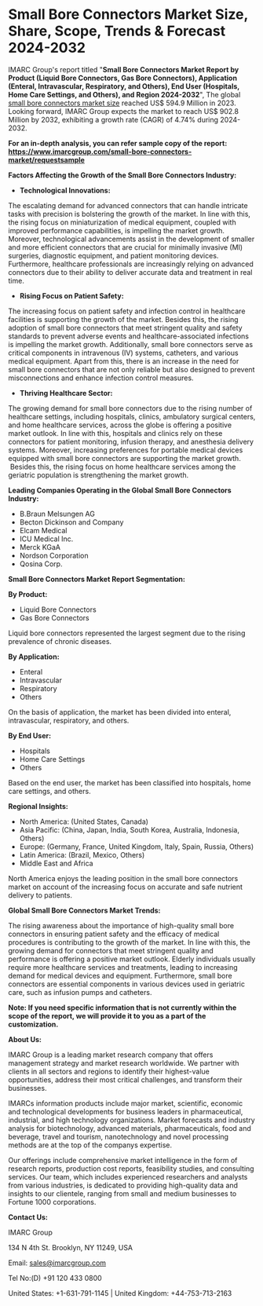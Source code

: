 ﻿# **Small Bore Connectors Market Size, Share, Scope, Trends & Forecast 2024-2032**
IMARC Group's report titled "**Small Bore Connectors Market Report by Product (Liquid Bore Connectors, Gas Bore Connectors), Application (Enteral, Intravascular, Respiratory, and Others), End User (Hospitals, Home Care Settings, and Others), and Region 2024-2032**", The global [small bore connectors market size](https://www.imarcgroup.com/small-bore-connectors-market) reached US$ 594.9 Million in 2023. Looking forward, IMARC Group expects the market to reach US$ 902.8 Million by 2032, exhibiting a growth rate (CAGR) of 4.74% during 2024-2032.

**For an in-depth analysis, you can refer sample copy of the report: <https://www.imarcgroup.com/small-bore-connectors-market/requestsample>**

**Factors Affecting the Growth of the Small Bore Connectors Industry:**

- **Technological Innovations:**

The escalating demand for advanced connectors that can handle intricate tasks with precision is bolstering the growth of the market. In line with this, the rising focus on miniaturization of medical equipment, coupled with improved performance capabilities, is impelling the market growth. Moreover, technological advancements assist in the development of smaller and more efficient connectors that are crucial for minimally invasive (MI) surgeries, diagnostic equipment, and patient monitoring devices. Furthermore, healthcare professionals are increasingly relying on advanced connectors due to their ability to deliver accurate data and treatment in real time.

- **Rising Focus on Patient Safety:**

The increasing focus on patient safety and infection control in healthcare facilities is supporting the growth of the market. Besides this, the rising adoption of small bore connectors that meet stringent quality and safety standards to prevent adverse events and healthcare-associated infections is impelling the market growth. Additionally, small bore connectors serve as critical components in intravenous (IV) systems, catheters, and various medical equipment. Apart from this, there is an increase in the need for small bore connectors that are not only reliable but also designed to prevent misconnections and enhance infection control measures.

- **Thriving Healthcare Sector:**

The growing demand for small bore connectors due to the rising number of healthcare settings, including hospitals, clinics, ambulatory surgical centers, and home healthcare services, across the globe is offering a positive market outlook. In line with this, hospitals and clinics rely on these connectors for patient monitoring, infusion therapy, and anesthesia delivery systems. Moreover, increasing preferences for portable medical devices equipped with small bore connectors are supporting the market growth.  Besides this, the rising focus on home healthcare services among the geriatric population is strengthening the market growth.  

**Leading Companies Operating in the Global Small Bore Connectors Industry:**

- B.Braun Melsungen AG
- Becton Dickinson and Company
- Elcam Medical
- ICU Medical Inc.
- Merck KGaA
- Nordson Corporation
- Qosina Corp.

**Small Bore Connectors Market Report Segmentation:**

**By Product:**

- Liquid Bore Connectors
- Gas Bore Connectors

Liquid bore connectors represented the largest segment due to the rising prevalence of chronic diseases.

**By Application:**

- Enteral
- Intravascular
- Respiratory
- Others

On the basis of application, the market has been divided into enteral, intravascular, respiratory, and others.

**By End User:**

- Hospitals
- Home Care Settings
- Others

Based on the end user, the market has been classified into hospitals, home care settings, and others.

**Regional Insights:**

- North America: (United States, Canada)
- Asia Pacific: (China, Japan, India, South Korea, Australia, Indonesia, Others)
- Europe: (Germany, France, United Kingdom, Italy, Spain, Russia, Others)
- Latin America: (Brazil, Mexico, Others)
- Middle East and Africa

North America enjoys the leading position in the small bore connectors market on account of the increasing focus on accurate and safe nutrient delivery to patients.       

**Global Small Bore Connectors Market Trends:**

The rising awareness about the importance of high-quality small bore connectors in ensuring patient safety and the efficacy of medical procedures is contributing to the growth of the market. In line with this, the growing demand for connectors that meet stringent quality and performance is offering a positive market outlook. Elderly individuals usually require more healthcare services and treatments, leading to increasing demand for medical devices and equipment. Furthermore, small bore connectors are essential components in various devices used in geriatric care, such as infusion pumps and catheters.

**Note: If you need specific information that is not currently within the scope of the report, we will provide it to you as a part of the customization.**

**About Us:**

IMARC Group is a leading market research company that offers management strategy and market research worldwide. We partner with clients in all sectors and regions to identify their highest-value opportunities, address their most critical challenges, and transform their businesses.

IMARCs information products include major market, scientific, economic and technological developments for business leaders in pharmaceutical, industrial, and high technology organizations. Market forecasts and industry analysis for biotechnology, advanced materials, pharmaceuticals, food and beverage, travel and tourism, nanotechnology and novel processing methods are at the top of the companys expertise.

Our offerings include comprehensive market intelligence in the form of research reports, production cost reports, feasibility studies, and consulting services. Our team, which includes experienced researchers and analysts from various industries, is dedicated to providing high-quality data and insights to our clientele, ranging from small and medium businesses to Fortune 1000 corporations.

**Contact Us:**

IMARC Group

134 N 4th St. Brooklyn, NY 11249, USA

Email: sales@imarcgroup.com

Tel No:(D) +91 120 433 0800

United States: +1-631-791-1145 | United Kingdom: +44-753-713-2163
